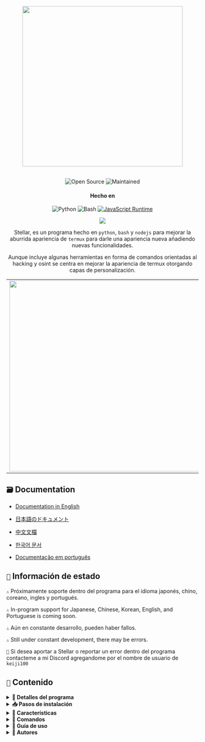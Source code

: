 <p align= "center"> <kbd> <img  src="https://i.pinimg.com/originals/02/87/d3/0287d3ba8b3330fca99f69e2001d3168.gif?semt=ais_hybrid&w=740"width="420"> </kbd><br><br>

<div align="center">

![Open Source](https://img.shields.io/badge/Open_Source-3DA639?style=for-the-badge&logo=open-source-initiative&logoColor=white) ![Maintained](https://img.shields.io/badge/Mentenido%20(Sí)-2ea44f?style=for-the-badge)


<h4>Hecho en</h4>

![Python](https://img.shields.io/badge/Python-3776AB?style=for-the-badge&logo=python&logoColor=white)
![Bash](https://img.shields.io/badge/Shell_Script-121011?style=for-the-badge&logo=gnu-bash&logoColor=white)
[![JavaScript Runtime](https://img.shields.io/badge/JavaScript_Runtime-Node.js-yellow?style=for-the-badge&logo=javascript&logoColor=white&color=f7df1e&labelColor=000000)](https://nodejs.org/)


</div>

<div align="center">
    <img src="https://img.shields.io/badge/Stellar-6C00FF?style=for-the-badge&logo=stellar&logoColor=white&labelColor=121212"><br>
    <strong></strong>
  </div>

<div align="center">

Stellar, es un programa hecho en `python`, `bash` y `nodejs` para mejorar la aburrida apariencia de `termux` para darle una apariencia nueva añadiendo nuevas funcionalidades.

Aunque incluye algunas herramientas en forma de comandos orientadas al hacking y osint se centra en mejorar la apariencia de termux otorgando capas de personalización.

</div>

<table align="center">
  <tr>
    <td><img src="https://cdn.discordapp.com/attachments/1202078440371789884/1404344345305284661/Screenshot_20250811-0159123.jpg?ex=689ad917&is=68998797&hm=07e3faa38dbbb41dae7ea0a14f584281f5a6c4fd0c27a09dac33c1757906724f&" width="500"></td>
    <td><img src="https://cdn.discordapp.com/attachments/1202078440371789884/1404344344990842960/Screenshot_20250811-0157413.jpg?ex=689ad917&is=68998797&hm=66c48b9d67e2735dc24de4154b13571f611212686dfeaa6c429e5ed22e47bf45&" width="500"></td>
  </tr>
</table>

## `🗃️` Documentation 

- [Documentation in English](https://github.com/Keiji821/Stellar/blob/master/docs/README_English.md)

- [日本語のドキュメント](https://github.com/Keiji821/Stellar/blob/master/docs/README_Japanese.md)

- [中文文檔](https://github.com/Keiji821/Stellar/blob/master/docs/README_Chinese.md)

- [한국어 문서](https://github.com/Keiji821/Stellar/blob/master/docs/README_Korean.md)

- [Documentação em português](https://github.com/Keiji821/Stellar/blob/master/docs/README_Portuguese.md)

## `📄` Información de estado

`⚠️` Próximamente soporte dentro del programa para el idioma japonés, chino, coreano, ingles y portugués.

`⚠️` In-program support for Japanese, Chinese, Korean, English, and Portuguese is coming soon.

`⚠️` Aún en constante desarrollo, pueden haber fallos.

`⚠️` Still under constant development, there may be errors.

`📌` Si desea aportar a Stellar o reportar un error dentro del programa contacteme a mi Discord agregandome por el nombre de usuario de `keiji100`

## `📜` Contenido

<details>
<summary><b>📑 Detalles del programa</b></summary>

```shell script
Nombre del programa: Stellar
Fecha de creación: 01/06/2024
Versión: v0.0.0 (Aún en desarrollo)
Tamaño del programa: 17mb
Idiomas del programa: Solo español
Creador: Keiji821
```
</details>

<details>
<summary><b>📥 Pasos de instalación</b></summary>

Para instalar Stellar debe seguir los siguientes pasos:

```shell script
pkg update && pkg upgrade
```

```shell script
pkg install git -y
```

```shell script
git clone https://github.com/Keiji821/Stellar
```

```shell script
cd Stellar
```

```shell script
bash install.sh
```

Luego de ejecutar el `bash install.sh` se iniciará el sistema de instalación de `Stellar` ¡Asegurese de tener una buena conexión a internet para la correcta instalación de `Stellar`! luego de haberse instalado Stellar su sesión de `Termux` de reiniciará, es recomendable que cierres `Termux` luego de instalar `Stellar` para que funcione correctamente `TOR`

</details>

<details>
<summary><b>🧩 Características</b></summary>


Stellar es un programa que exprime todo lo posible a `Bash` sin usar `Zsh` como proveedor para la personalización de Termux, incluye diferentes modificaciones y dependencias las cuales son las siguientes:

> Características y cambios 

```shell script
• Poder personalizar un banner y sus colores así como el fondo del mismo
• Tabla debajo del banner con información de su dispositivo
• Seguridad, otorga una capa de protección con TOR
• Poder personalizar el color de fondo para Termux
• Comandos y utilidades básicas para el sistema de Stellar
• Se aplica un termux-properties mejorado 
• Un nuevo command-not-found nativo de Stellar 
• Bloqueó de seguridad de pantalla por huella digital para Termux
• Integración con la API de Termux
• Importación predeterminada de las variables de Termux-X11
```

> Dependencias APT

```shell script
• python
• cloudflared 
• tor
• nmap
• exiftool
• nodejs
• termux-api
• dnsutils
• lsd
• x11-repo
• termux-x11-nightly
• root-repo
```

> Dependencias PIP

```shell script   
• beautifulsoup4
• pyfiglet
• phonenumbers
• psutil
• PySocks
• requests
• rich
• "rich[jupyter]"
• lolcat
• discord
• fake_useragent
• pycryptodome
```
</details>

<details>
<summary><b>📀 Comandos</b></summary>

Stellar incluye una selección de comandos para su uso los cuales son:
  
> **🔧 SISTEMA**  
```bash
reload       │ Recarga el banner del sistema  
user-config  │ Personaliza banner y perfil
my           │ Muestra tu perfil de Stellar
uninstall    │ Desinstala Stellar completamente  
update       │ Actualiza desde GitHub  
bash         │ Reinicia la sesión de terminal   
reset        │ Restablece terminal a estado inicial
delete       | alias de rm -rf 
move         | alias de mv
copy         | alias de cp
x11          | alias de termux-x11 :0 & export DISPLAY=:0
```


> **🛠️ UTILIDADES**  
```bash
ia           │ Servicio de IA con API gratuita  
ia-image     │ Generador de imágenes con IA  
traductor    │ Traducción en tiempo real  
myip         │ Muestra tu IP pública  
passwordgen  │ Genera contraseñas seguras  
encrypt-file │ Encripta archivos  
```


> **🌐 OSINT**  
```bash
ipinfo       │ Obtiene información de una IP  
urlinfo      │ Analiza URLs  
userfinder   │ Busca usuarios en plataformas  
phoneinfo    │ Información de número telefónico  
metadatainfo │ Extrae metadatos de archivos  
emailsearch  │ Búsqueda de correos electrónicos  
```


> **📱 DISCORD**  
```bash
userinfo           │ Info de usuario (ID)  
serverinfo         │ Info de servidor (ID)  
searchinvites      │ Busca invitaciones  
inviteinfo         │ Analiza invitaciones  
role-mapper        │ Mapea roles (Server ID)  
mutual-servers     │ Servidores en común  
webhook-mass-spam  │ Spam a webhooks  
mass-delete-channels │ Elimina canales masivamente  
```


> **📸 INSTAGRAM**  
```bash
profileinfo  │ Metadatos de perfiles  
```


> **⚡ PENTESTING**  
```bash
ddos        │ Ataque DDoS (IP + puerto)  
tunnel      │ Captura IPs de visitantes  
```
</details>

<details>
<summary><b>📄 Guía de uso</b></summary>

El uso es simple, se instala y empiece a usar su termux como normalmente lo hace y con el comando `user-config` puede modificar aspectos del banner ya sea hacer que se muestre el arte ascii que usted desee así como ponerle color y también un fondo ya sea de color blanco o cualquier otro.

El comando `user-config` también permite modificar el tema de termux el tema de fondo ya sea para cambiar el fondo oscuro que tiene por uno blanco o azul.

</details>

<details>
<summary><b>🌹 Autores</b></summary>

```diff
+ Keiji821 (Desarrollador)
```

##### Contactame, para dudas y colaboraciones.

<p align="left">
  <a href="https://discord.com/users/983476283491110932">
<img src="https://img.shields.io/badge/Discord-Keiji-%235865F2?style=for-the-badge&logo=discord&logoColor=white">
  </a>
</p>

##### `❤️` Donaciones 

Si te gustó y te gusta este proyecto y te resulta útil considera apoyar a este proyecto y a su desarrollo donando la cantidad que desees.


[![Binance Donate](https://img.shields.io/badge/Binance%20Pay-F0B90B?style=for-the-badge&logo=binance&logoColor=white&label=Donate&labelColor=black&message=763579717)](https://pay.binance.com/en)

[![PayPal Donate](https://img.shields.io/badge/PayPal-00457C?style=for-the-badge&logo=paypal&logoColor=white&label=Donate&labelColor=003087&message=felixdppdcg69@gmail.com)](https://paypal.me/felixdppdcg69)
</details>
